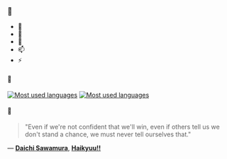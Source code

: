 ### 👋

- 🔭
- 🌱
- 💬
- 📫
- ⚡

#### 🧏

[![Most used languages](https://github-readme-stats-aynah.vercel.app/api/top-langs/?username=aynh&theme=solarized-dark&langs_count=6&layout=compact&hide_title=true)](https://github.com/anuraghazra/github-readme-stats#gh-dark-mode-only)
[![Most used languages](https://github-readme-stats-aynah.vercel.app/api/top-langs/?username=aynh&theme=solarized-light&langs_count=6&layout=compact&hide_title=true)](https://github.com/anuraghazra/github-readme-stats#gh-light-mode-only)

#### 💬

> "Even if we're not confident that we'll win, even if others tell us we don't stand a chance, we must never tell ourselves that."

&mdash; [**Daichi Sawamura**](https://myanimelist.net/character.php?q=Daichi%20Sawamura&cat=character), [**Haikyuu!!**](https://myanimelist.net/search/all?q=Haikyuu!!&cat=all)
